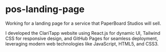 # pos-landing-page

Working for a landing page for a service that PaperBoard Studios will sell.

I developed the ClariTapp website using React.js for dynamic UI, Tailwind CSS for responsive design, and GitHub Pages for seamless deployment, leveraging modern web technologies like JavaScript, HTML5, and CSS3.

